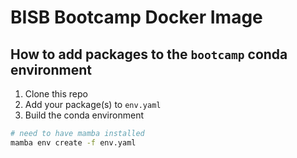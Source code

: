 # BISB Bootcamp Docker Image

## How to add packages to the `bootcamp` conda environment

1. Clone this repo 
2. Add your package(s) to `env.yaml`
3. Build the conda environment

```bash
# need to have mamba installed
mamba env create -f env.yaml
```
